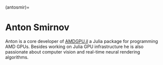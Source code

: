 <head>
  <meta charset="UTF-8">
  <meta name="description" content="Anton Smirnov">
  <meta name="keywords" content="Julia, AMD GPU, HPC, ROCm, blog, contributor,
  blog author">
</head>

(antosmir)=

# Anton Smirnov

Anton is a core developer of [AMDGPU.jl](https://github.com/JuliaGPU/AMDGPU.jl)
a Julia package for programming AMD GPUs.
Besides working on Julia GPU infrastructure he is also passionate about
computer vision and real-time neural rendering algorithms.

